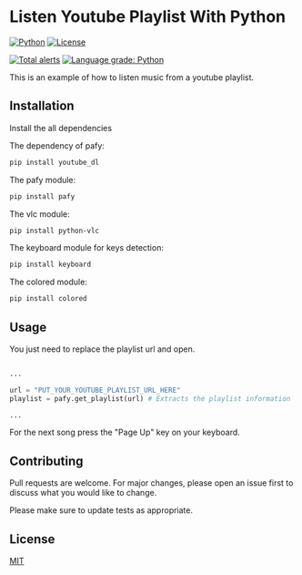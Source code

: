 # Listen Youtube Playlist With Python

[![Python](https://img.shields.io/pypi/pyversions/Eel?style=for-the-badge)](https://www.python.org/)
[![License](https://img.shields.io/pypi/l/Eel.svg?style=for-the-badge)](https://choosealicense.com/licenses/mit/)

[![Total alerts](https://img.shields.io/lgtm/alerts/g/thomaznathanael/Listen-youtube-playlist-with-python.svg?logo=lgtm&logoWidth=18)](https://lgtm.com/projects/g/thomaznathanael/Listen-youtube-playlist-with-python/alerts/)
[![Language grade: Python](https://img.shields.io/lgtm/grade/python/g/thomaznathanael/Listen-youtube-playlist-with-python.svg?logo=lgtm&logoWidth=18)](https://lgtm.com/projects/g/thomaznathanael/Listen-youtube-playlist-with-python/context:python)


This is an example of how to listen music from a youtube playlist.

## Installation

Install the all dependencies

The dependency of pafy:
```bash
pip install youtube_dl
```
The pafy module:
```bash
pip install pafy
```
The vlc module:
```bash
pip install python-vlc
```
The keyboard module for keys detection:
```bash
pip install keyboard
```
The colored module:
```bash
pip install colored
```

## Usage

You just need to replace the playlist url and open.

```python

...

url = "PUT_YOUR_YOUTUBE_PLAYLIST_URL_HERE"
playlist = pafy.get_playlist(url) # Extracts the playlist information

...

```
For the next song press the "Page Up" key on your keyboard.

## Contributing
Pull requests are welcome. For major changes, please open an issue first to discuss what you would like to change.

Please make sure to update tests as appropriate.

## License
[MIT](https://choosealicense.com/licenses/mit/)

